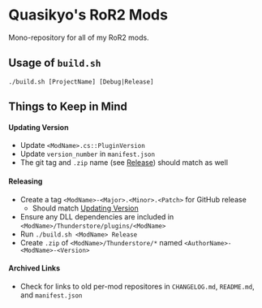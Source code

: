 # Quasikyo's RoR2 Mods
Mono-repository for all of my RoR2 mods.

## Usage of `build.sh`
```
./build.sh [ProjectName] [Debug|Release]
```

## Things to Keep in Mind

#### Updating Version
- Update `<ModName>.cs::PluginVersion`
- Update `version_number` in `manifest.json`
- The git tag and `.zip` name (see [Release](#releasing)) should match as well

#### Releasing
- Create a tag `<ModName>-<Major>.<Minor>.<Patch>` for GitHub release
  - Should match [Updating Version](#updating-version)
- Ensure any DLL dependencies are included in `<ModName>/Thunderstore/plugins/<ModName>`
- Run `./build.sh <ModName> Release`
- Create `.zip` of `<ModName>/Thunderstore/*` named `<AuthorName>-<ModName>-<Version>`

#### Archived Links
- Check for links to old per-mod repositores in `CHANGELOG.md`, `README.md`, and `manifest.json`

